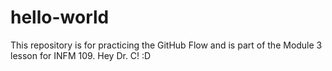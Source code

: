 # hello-world
This repository is for practicing the GitHub Flow and is part of the Module 3 lesson for INFM 109. Hey Dr. C! :D

